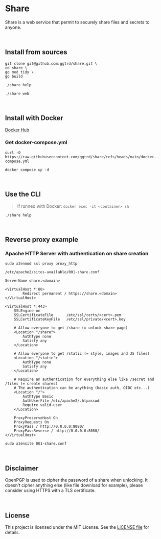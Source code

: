 # Share

Share is a web service that permit to securely share files and secrets to anyone.

<br>

## Install from sources
```
git clone git@github.com:ggtrd/share.git \
cd share \
go mod tidy \
go build
```
```
./share help
```
```
./share web
```

<br>

## Install with Docker
[Docker Hub](https://hub.docker.com/r/ggtrd/share)

### Get docker-compose.yml
```
curl -O https://raw.githubusercontent.com/ggtrd/share/refs/heads/main/docker-compose.yml
```

```
docker compose up -d
```

<br>

## Use the CLI

> if runned with Docker:
> ```docker exec -it <container> sh```

```
./share help
```

<br>

## Reverse proxy example

### Apache HTTP Server with authentication on share creation
```
sudo a2enmod ssl proxy proxy_http
```
```
/etc/apache2/sites-available/001-share.conf
```
```
ServerName share.<domain>

<VirtualHost *:80>
        Redirect permanent / https://share.<domain>
</VirtualHost>

<VirtualHost *:443>
	SSLEngine on
	SSLCertificateFile      /etc/ssl/certs/<cert>.pem
	SSLCertificateKeyFile   /etc/ssl/private/<cert>.key

	# Allow everyone to get /share (= unlock share page)
	<Location "/share">
		AuthType none
		Satisfy any
	</Location>

	# Allow everyone to get /static (= style, images and JS files)
	<Location "/static">
		AuthType none
		Satisfy any
	</Location>

	# Require an authentication for everything else like /secret and /files (= create shares)
	# The authentication can be anything (basic auth, OIDC etc...)
	<Location "/">
		AuthType Basic
		AuthUserFile /etc/apache2/.htpasswd
		Require valid-user
	</Location>

	ProxyPreserveHost On
	ProxyRequests On
	ProxyPass / http://0.0.0.0:8080/
	ProxyPassReverse / http://0.0.0.0:8080/
</VirtualHost>
```
```
sudo a2ensite 001-share.conf
```

<br>

## Disclaimer
OpenPGP is used to cipher the password of a share when unlocking. It doesn't cipher anything else (like file download for example), please consider using HTTPS with a TLS certificate.

<br>

## License
This project is licensed under the MIT License. See the [LICENSE file](https://github.com/ggtrd/share/blob/main/LICENSE.md) for details.

